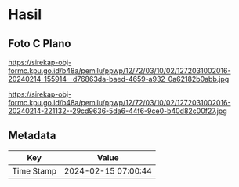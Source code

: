 # Hasil

## Foto C Plano

https://sirekap-obj-formc.kpu.go.id/b48a/pemilu/ppwp/12/72/03/10/02/1272031002016-20240214-155914--d76863da-baed-4659-a932-0a62182b0abb.jpg

https://sirekap-obj-formc.kpu.go.id/b48a/pemilu/ppwp/12/72/03/10/02/1272031002016-20240214-221132--29cd9636-5da6-44f6-9ce0-b40d82c00f27.jpg


## Metadata

| Key        | Value               |
| ---------- | ------------------- |
| Time Stamp | 2024-02-15 07:00:44 |



